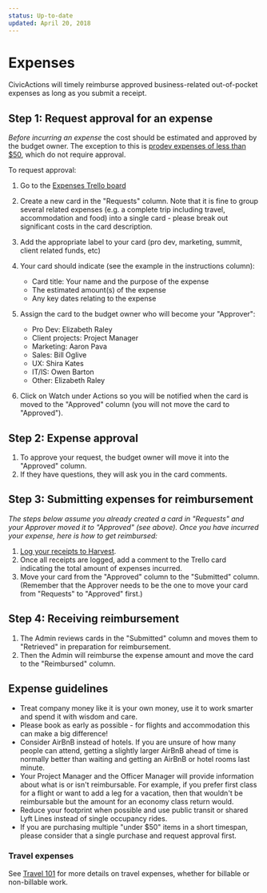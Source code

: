 ```yaml
---
status: Up-to-date
updated: April 20, 2018
---
```


# Expenses

CivicActions will timely reimburse approved business-related out-of-pocket expenses as long as you submit a receipt.

## Step 1: Request approval for an expense

<!-- prettier-ignore -->
_Before incurring an expense_ the cost should be estimated and approved by the budget owner. The exception to this is [prodev expenses of less than $50](prodev.md#your-prodev-budget), which do not require approval.

To request approval:

1.  Go to the [Expenses Trello board](https://trello.com/b/2b6lZZ2Q/expenses)
2.  Create a new card in the "Requests" column. Note that it is fine to group several related expenses (e.g. a complete trip including travel, accommodation and food) into a single card - please break out significant costs in the card description.
3.  Add the appropriate label to your card (pro dev, marketing, summit, client related funds, etc)
4.  Your card should indicate (see the example in the instructions column):

    - Card title: Your name and the purpose of the expense
    - The estimated amount(s) of the expense
    - Any key dates relating to the expense
    
5.  Assign the card to the budget owner who will become your "Approver":

    - Pro Dev: Elizabeth Raley
    - Client projects: Project Manager
    - Marketing: Aaron Pava
    - Sales: Bill Oglive
    - UX: Shira Kates
    - IT/IS: Owen Barton
    - Other: Elizabeth Raley
    
6.  Click on Watch under Actions so you will be notified when the card is moved to the "Approved" column (you will not move the card to "Approved").

## Step 2: Expense approval

1.  To approve your request, the budget owner will move it into the "Approved" column. 
2.  If they have questions, they will ask you in the card comments.

## Step 3: Submitting expenses for reimbursement

_The steps below assume you already created a card in "Requests" and your Approver moved it to "Approved" (see above). Once you have incurred your expense, here is how to get reimbursed:_

1.  [Log your receipts to Harvest](../050-how-we-work/tools/harvest.md#tracking-expenses). 
2.  Once all receipts are logged, add a comment to the Trello card indicating the total amount of expenses incurred.
3.  Move your card from the "Approved" column to the "Submitted" column. (Remember that the Approver needs to be the one to move your card from "Requests" to "Approved" first.)

## Step 4: Receiving reimbursement

1.  The Admin reviews cards in the "Submitted" column and moves them to "Retrieved" in preparation for reimbursement.  
2.  Then the Admin will reimburse the expense amount and move the card to the "Reimbursed" column.

## Expense guidelines

- Treat company money like it is your own money, use it to work smarter and spend it with wisdom and care.
- Please book as early as possible - for flights and accommodation this can make a big difference!
- Consider AirBnB instead of hotels. If you are unsure of how many people can attend, getting a slightly larger AirBnB ahead of time is normally better than waiting and getting an AirBnB or hotel rooms last minute.
- Your Project Manager and the Officer Manager will provide information about what is or isn't reimbursable. For example, if you prefer first class for a flight or want to add a leg for a vacation, then that wouldn't be reimbursable but the amount for an economy class return would.
- Reduce your footprint when possible and use public transit or shared Lyft Lines instead of single occupancy rides.
- If you are purchasing multiple "under $50" items in a short timespan, please consider that a single purchase and request approval first. 

### Travel expenses

See [Travel 101](travel-101.md) for more details on travel expenses, whether for billable or non-billable work.
